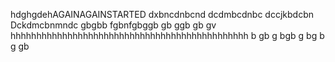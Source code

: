 hdghgdehAGAINAGAINSTARTED
dxbncdnbcnd
dcdmbcdnbc
dccjkbdcbn
Dckdmcbnmndc
gbgbb
fgbnfgbggb
gb
ggb
gb
gv  hhhhhhhhhhhhhhhhhhhhhhhhhhhhhhhhhhhhhhhhhhhhhh
b
gb
g
bgb
g
bg
b
g
gb
